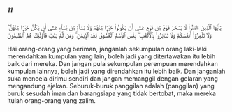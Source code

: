 ##### 11

<span class="ayah">يَٰٓأَيُّهَا ٱلَّذِينَ ءَامَنُوا۟ لَا يَسْخَرْ قَوْمٌۭ مِّن قَوْمٍ عَسَىٰٓ أَن يَكُونُوا۟ خَيْرًۭا مِّنْهُمْ وَلَا نِسَآءٌۭ مِّن نِّسَآءٍ عَسَىٰٓ أَن يَكُنَّ خَيْرًۭا مِّنْهُنَّ ۖ وَلَا تَلْمِزُوٓا۟ أَنفُسَكُمْ وَلَا تَنَابَزُوا۟ بِٱلْأَلْقَٰبِ ۖ بِئْسَ ٱلِٱسْمُ ٱلْفُسُوقُ بَعْدَ ٱلْإِيمَٰنِ ۚ وَمَن لَّمْ يَتُبْ فَأُو۟لَٰٓئِكَ هُمُ ٱلظَّٰلِمُونَ</span>

<span class="ayah_translation">Hai orang-orang yang beriman, janganlah sekumpulan orang laki-laki merendahkan kumpulan yang lain, boleh jadi yang ditertawakan itu lebih baik dari mereka. Dan jangan pula sekumpulan perempuan merendahkan kumpulan lainnya, boleh jadi yang direndahkan itu lebih baik. Dan janganlah suka mencela dirimu sendiri dan jangan memanggil dengan gelaran yang mengandung ejekan. Seburuk-buruk panggilan adalah (panggilan) yang buruk sesudah iman dan barangsiapa yang tidak bertobat, maka mereka itulah orang-orang yang zalim.</span>
